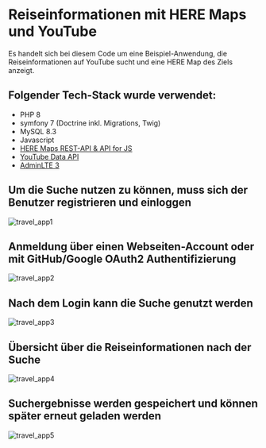 # Reiseinformationen mit HERE Maps und YouTube
Es handelt sich bei diesem Code um eine Beispiel-Anwendung, die Reiseinformationen auf YouTube sucht und eine HERE Map des Ziels anzeigt.

## Folgender Tech-Stack wurde verwendet:
- PHP 8
- symfony 7 (Doctrine inkl. Migrations, Twig)
- MySQL 8.3
- Javascript
- [HERE Maps REST-API & API for JS](https://www.here.com)
- [YouTube Data API](https://developers.google.com/youtube/v3)
- [AdminLTE 3](https://adminlte.io/)

## Um die Suche nutzen zu können, muss sich der Benutzer registrieren und einloggen
![travel_app1](https://github.com/user-attachments/assets/9fc651eb-6e21-4d4c-a1dd-43dc38aa6962)

## Anmeldung über einen Webseiten-Account oder mit GitHub/Google OAuth2 Authentifizierung
![travel_app2](https://github.com/user-attachments/assets/5ee372da-7d37-46af-8b4b-4f2b52673989)

## Nach dem Login kann die Suche genutzt werden
![travel_app3](https://github.com/user-attachments/assets/36d509d8-49ee-4063-9417-5c7f0e3588ca)

## Übersicht über die Reiseinformationen nach der Suche
![travel_app4](https://github.com/user-attachments/assets/e834ea23-805b-48e6-87a2-c68ed49dc0ff)

## Suchergebnisse werden gespeichert und können später erneut geladen werden
![travel_app5](https://github.com/user-attachments/assets/9cd4aea4-3301-48e5-b5ae-b23f0a6481b8)
